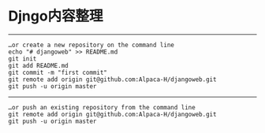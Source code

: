 # Djngo内容整理

-------------------------------------------------------
```text
…or create a new repository on the command line
echo "# djangoweb" >> README.md
git init
git add README.md
git commit -m "first commit"
git remote add origin git@github.com:Alpaca-H/djangoweb.git
git push -u origin master
```

----------------------------------------------------------------
```text
…or push an existing repository from the command line
git remote add origin git@github.com:Alpaca-H/djangoweb.git
git push -u origin master
```
